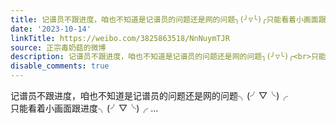 ```yaml
---
title: 记谱员不跟进度，咱也不知道是记谱员的问题还是网的问题╮(╯▽╰)╭只能看着小画面跟进度╮(╯▽╰)╭
date: '2023-10-14'
linkTitle: https://weibo.com/3825863518/NnNuymTJR
source: 正宗毒奶菇的微博
description: 记谱员不跟进度，咱也不知道是记谱员的问题还是网的问题╮(╯▽╰)╭<br>只能看着小画面跟进度╮(╯▽╰)╭  ...
disable_comments: true
---
```

记谱员不跟进度，咱也不知道是记谱员的问题还是网的问题╮(╯▽╰)╭<br>只能看着小画面跟进度╮(╯▽╰)╭  ...